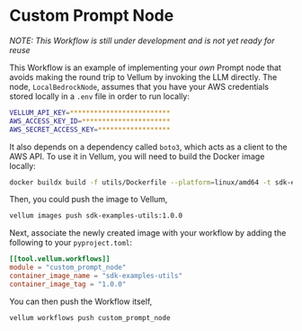 # Custom Prompt Node

_NOTE: This Workflow is still under development and is not yet ready for reuse_

This Workflow is an example of implementing your _own_ Prompt node that avoids making the round trip to Vellum by invoking the LLM directly. The node, `LocalBedrockNode`, assumes that you have your AWS credentials stored locally in a `.env` file in order to run locally:

```bash
VELLUM_API_KEY=*************************
AWS_ACCESS_KEY_ID=**********************
AWS_SECRET_ACCESS_KEY=******************
```

It also depends on a dependency called `boto3`, which acts as a client to the AWS API. To use it in Vellum, you will need to build the Docker image locally:

```bash
docker buildx build -f utils/Dockerfile --platform=linux/amd64 -t sdk-examples-utils:1.0.0 .
```

Then, you could push the image to Vellum,

```bash
vellum images push sdk-examples-utils:1.0.0
```

Next, associate the newly created image with your workflow by adding the following to your `pyproject.toml`:

```toml
[[tool.vellum.workflows]]
module = "custom_prompt_node"
container_image_name = "sdk-examples-utils"
container_image_tag = "1.0.0"
```

You can then push the Workflow itself,

```bash
vellum workflows push custom_prompt_node
```
